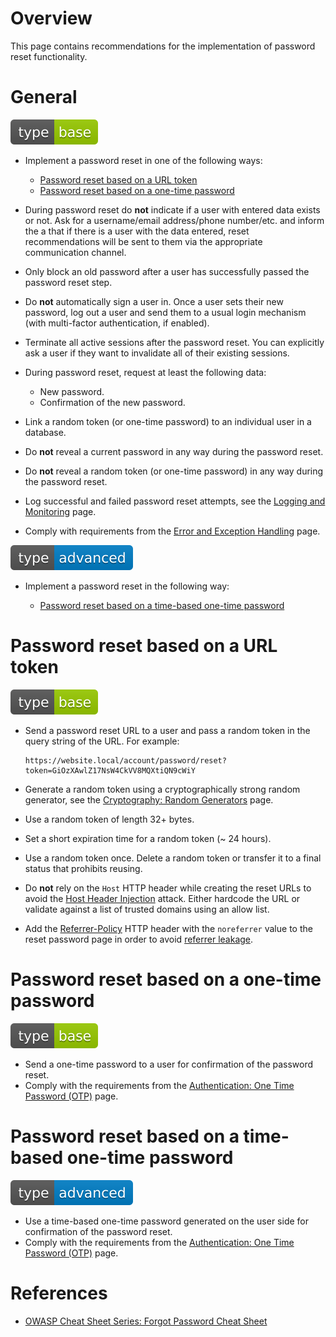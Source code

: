 # Overview

This page contains recommendations for the implementation of password reset functionality.

# General

<div align="left">
<img src="/.gitbook/assets/type-base-icon.svg">
</div>

- Implement a password reset in one of the following ways:

    - [Password reset based on a URL token](#password-reset-based-on-a-url-token)
    - [Password reset based on a one-time password](#password-reset-based-on-a-one-time-password)

- During password reset do **not** indicate if a user with entered data exists or not. Ask for a username/email address/phone number/etc. and inform the a that if there is a user with the data entered, reset recommendations will be sent to them via the appropriate communication channel.
- Only block an old password after a user has successfully passed the password reset step.
- Do **not** automatically sign a user in. Once a user sets their new password, log out a user and send them to a usual login mechanism (with multi-factor authentication, if enabled).
- Terminate all active sessions after the password reset. You can explicitly ask a user if they want to invalidate all of their existing sessions.
- During password reset, request at least the following data:

    - New password.
    - Confirmation of the new password.

- Link a random token (or one-time password) to an individual user in a database.
- Do **not** reveal a current password in any way during the password reset.
- Do **not** reveal a random token (or one-time password) in any way during the password reset.
- Log successful and failed password reset attempts, see the [Logging and Monitoring](/Web%20Application/Logging%20and%20Monitoring/README.md) page.
- Comply with requirements from the [Error and Exception Handling](/Web%20Application/Error%20and%20Exception%20Handling/README.md) page.

<div align="left">
<img src="/.gitbook/assets/type-advanced-icon.svg">
</div>

- Implement a password reset in the following way:

    - [Password reset based on a time-based one-time password](#password-reset-based-on-a-time-based-one-time-password)

# Password reset based on a URL token

<div align="left">
<img src="/.gitbook/assets/type-base-icon.svg">
</div>

- Send a password reset URL to a user and pass a random token in the query string of the URL. For example:

    ```
    https://website.local/account/password/reset?token=GiOzXAwlZ17NsW4CkVV8MQXtiQN9cWiY
    ```

- Generate a random token using a cryptographically strong random generator, see the [Cryptography: Random Generators](/Web%20Application/Cryptography/Random%20Generators/README.md) page.
- Use a random token of length 32+ bytes.
- Set a short expiration time for a random token (~ 24 hours).
- Use a random token once. Delete a random token or transfer it to a final status that prohibits reusing.
- Do **not** rely on the `Host` HTTP header while creating the reset URLs to avoid the [Host Header Injection](https://owasp.org/www-project-web-security-testing-guide/stable/4-Web_Application_Security_Testing/07-Input_Validation_Testing/17-Testing_for_Host_Header_Injection) attack. Either hardcode the URL or validate against a list of trusted domains using an allow list.
- Add the [Referrer-Policy](https://developer.mozilla.org/en-US/docs/Web/HTTP/Headers/Referrer-Policy) HTTP header with the `noreferrer` value to the reset password page in order to avoid [referrer leakage](https://portswigger.net/kb/issues/00500400_cross-domain-referer-leakage).

# Password reset based on a one-time password

<div align="left">
<img src="/.gitbook/assets/type-base-icon.svg">
</div>

- Send a one-time password to a user for confirmation of the password reset.
- Comply with the requirements from the [Authentication: One Time Password (OTP)](/Web%20Application/Authentication/One%20Time%20Password%20(OTP)/README.md) page.

# Password reset based on a time-based one-time password

<div align="left">
<img src="/.gitbook/assets/type-advanced-icon.svg">
</div>

- Use a time-based one-time password generated on the user side for confirmation of the password reset.
- Comply with the requirements from the [Authentication: One Time Password (OTP)](/Web%20Application/Authentication/One%20Time%20Password%20(OTP)/README.md) page.

# References

- [OWASP Cheat Sheet Series: Forgot Password Cheat Sheet](https://cheatsheetseries.owasp.org/cheatsheets/Forgot_Password_Cheat_Sheet.html)
